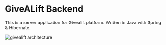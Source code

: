 # GiveALift Backend

This is a server application for Givealift platform. Written in Java with Spring & Hibernate.


![givealift architecture](https://i.imgur.com/72Sdo3t.png)
